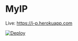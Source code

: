 # MyIP

Live: https://i-p.herokuapp.com

[![Deploy](https://www.herokucdn.com/deploy/button.svg)](https://heroku.com/deploy?template=https://github.com/andreif/myip)
